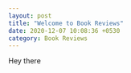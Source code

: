 ```yaml
---
layout: post
title: "Welcome to Book Reviews"
date: 2020-12-07 10:08:36 +0530
category: Book Reviews
---
```


Hey there
